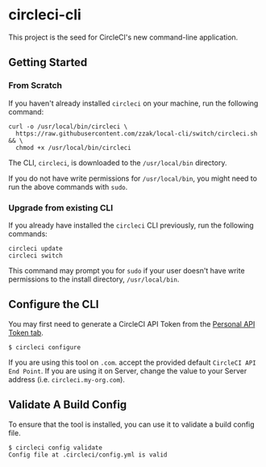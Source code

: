 # circleci-cli

This project is the seed for CircleCI's new command-line application.

## Getting Started

### From Scratch

If you haven't already installed `circleci` on your machine, run the following command:

```
curl -o /usr/local/bin/circleci \
  https://raw.githubusercontent.com/zzak/local-cli/switch/circleci.sh && \
  chmod +x /usr/local/bin/circleci
```

The CLI, `circleci`, is downloaded to the `/usr/local/bin` directory.

If you do not have write permissions for `/usr/local/bin`, you might need to run the above commands with `sudo`.

### Upgrade from existing CLI

If you already have installed the `circleci` CLI previously, run the following commands:

```
circleci update
circleci switch
```

This command may prompt you for `sudo` if your user doesn't have write permissions to the install directory, `/usr/local/bin`.


## Configure the CLI

You may first need to generate a CircleCI API Token from the [Personal API Token tab](https://circleci.com/account/api).

```
$ circleci configure
```

If you are using this tool on `.com`. accept the provided default `CircleCI API End Point`. If you are using it on Server, change the value to your Server address (i.e. `circleci.my-org.com`).


## Validate A Build Config

To ensure that the tool is installed, you can use it to validate a build config file.

```
$ circleci config validate
Config file at .circleci/config.yml is valid
```
